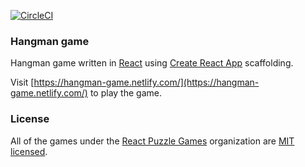 [![CircleCI](https://circleci.com/gh/react-puzzle-games/react-hangman/tree/master.svg?style=svg)](https://circleci.com/gh/react-puzzle-games/react-hangman/tree/master)

### Hangman game
Hangman game written in [React](https://facebook.github.io/react/) using [Create React App](https://github.com/facebookincubator/create-react-app) scaffolding.

Visit [https://hangman-game.netlify.com/](https://hangman-game.netlify.com/) to play the game.

### License
All of the games under the [React Puzzle Games](https://github.com/react-puzzle-games) organization are [MIT licensed](./LICENSE).
